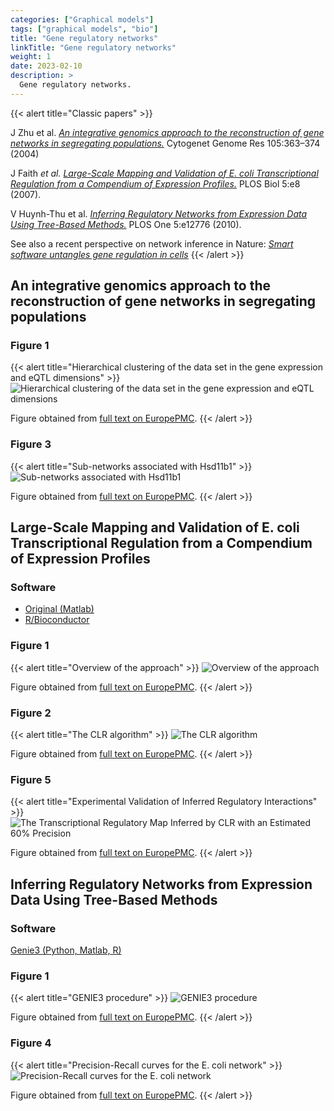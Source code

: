 ```yaml
---
categories: ["Graphical models"]
tags: ["graphical models", "bio"]
title: "Gene regulatory networks"
linkTitle: "Gene regulatory networks"
weight: 1
date: 2023-02-10
description: >
  Gene regulatory networks.
---
```





{{< alert title="Classic papers" >}}

J Zhu et al. [*An integrative genomics approach to the reconstruction of gene networks in segregating populations.*](https://doi.org/10.1159/000078209) Cytogenet Genome Res 105:363–374 (2004)

J Faith *et al.* [*Large-Scale Mapping and Validation of E. coli Transcriptional Regulation from a Compendium of Expression Profiles.*](https://doi.org/10.1371/journal.pbio.0050008) PLOS Biol 5:e8 (2007).


V Huynh-Thu et al. [*Inferring Regulatory Networks from Expression Data Using Tree-Based Methods.*](https://doi.org/10.1371/journal.pone.0012776) PLOS One 5:e12776 (2010).



See also a recent perspective on network inference in Nature: [*Smart software untangles gene regulation in cells*](https://www.nature.com/articles/d41586-022-02826-1)
{{< /alert >}}

## An integrative genomics approach to the reconstruction of gene networks in segregating populations

### Figure 1

{{< alert title="Hierarchical clustering of the data set in the gene expression and eQTL dimensions" >}}
![Hierarchical clustering of the data set in the gene expression and eQTL dimensions](zhu2004-fig1.jpeg)



Figure obtained from [full text on EuropePMC](https://europepmc.org/article/med/15237224).
{{< /alert >}}

### Figure 3

{{< alert title="Sub-networks associated with Hsd11b1" >}}
![Sub-networks associated with Hsd11b1](zhu2004-fig3.jpeg)



Figure obtained from [full text on EuropePMC](https://europepmc.org/article/med/15237224).
{{< /alert >}}

## Large-Scale Mapping and Validation of E. coli Transcriptional Regulation from a Compendium of Expression Profiles

### Software

- [Original (Matlab)](http://m3d.mssm.edu/network\_inference.html)
- [R/Bioconductor](https://www.bioconductor.org/packages/release/bioc/html/minet.html)

### Figure 1

{{< alert title="Overview of the approach" >}}
![Overview of the approach](faith2007-fig1.png)



Figure obtained from [full text on EuropePMC](https://europepmc.org/article/med/17214507).
{{< /alert >}}

### Figure 2

{{< alert title="The CLR algorithm" >}}
![The CLR algorithm](faith2007-fig2.png)



Figure obtained from [full text on EuropePMC](https://europepmc.org/article/med/17214507).
{{< /alert >}}


### Figure 5

{{< alert title="Experimental Validation of Inferred Regulatory Interactions" >}}
![The Transcriptional Regulatory Map Inferred by CLR with an Estimated 60% Precision](faith2007-fig5.png)



Figure obtained from [full text on EuropePMC](https://europepmc.org/article/med/17214507).
{{< /alert >}}

## Inferring Regulatory Networks from Expression Data Using Tree-Based Methods

### Software

[Genie3 (Python, Matlab, R)](https://github.com/vahuynh/GENIE3)

### Figure 1

{{< alert title="GENIE3 procedure" >}}
![GENIE3 procedure](HuynhThu2010-fig1.png)



Figure obtained from [full text on EuropePMC](https://europepmc.org/article/med/20927193).
{{< /alert >}}


### Figure 4

{{< alert title="Precision-Recall curves for the E. coli network" >}}
![Precision-Recall curves for the E. coli network](HuynhThu2010-fig4.png)



Figure obtained from [full text on EuropePMC](https://europepmc.org/article/med/20927193).
{{< /alert >}}
